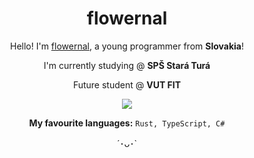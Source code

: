 <div align="center">
  <h1>flowernal</h1>
  <p>Hello! I'm <a href="https://flowernal.dev">flowernal</a>, a young programmer from <b>Slovakia</b>!</p>
  <p>I'm currently studying @ <b>SPŠ Stará Turá</b></p>
  <p>Future student @ <b>VUT FIT</b></p>
  
  <img src="https://pbs.twimg.com/media/E4qh2ezX0AMUZIb.png" />
  
  <p><b>My favourite languages:</b> <code>Rust, TypeScript, C#</code></p>
  
  <footer>´･ᴗ･`</footer>
</div>
